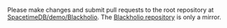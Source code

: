 Please make changes and submit pull requests to the root repository at [SpacetimeDB/demo/Blackholio](https://github.com/clockworklabs/SpacetimeDB/tree/master/demo/Blackholio). The [Blackholio repository](https://github.com/clockworklabs/Blackholio) is only a mirror.
